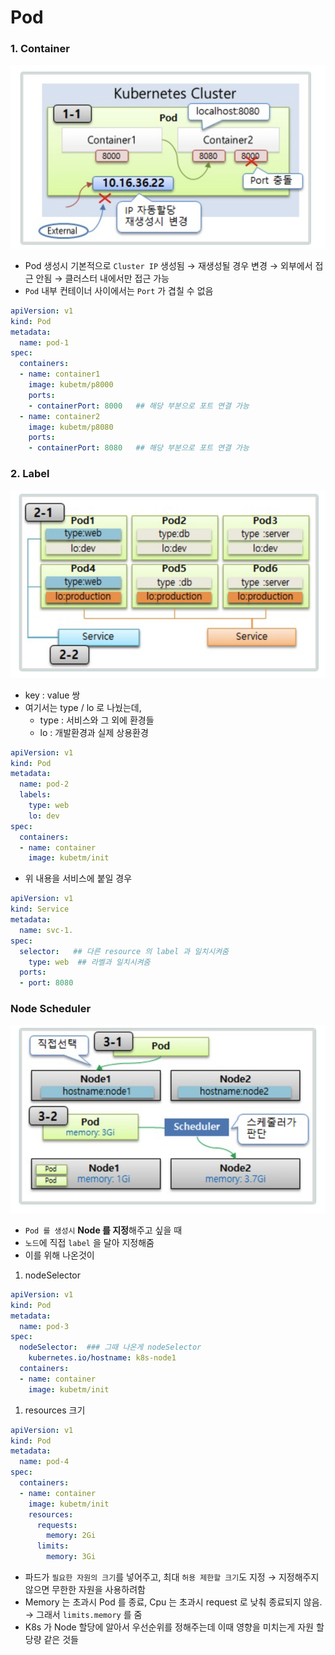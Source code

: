# Pod

### 1. Container

![Untitled](Pod%20b05ee/Untitled.png)

- Pod 생성시 기본적으로 `Cluster IP` 생성됨
→ 재생성될 경우 변경
→ 외부에서 접근 안됨
→ 클러스터 내에서만 접근 가능
- `Pod` 내부 컨테이너 사이에서는 `Port` 가 겹칠 수 없음

```yaml
apiVersion: v1
kind: Pod
metadata:
  name: pod-1
spec:
  containers:
  - name: container1
    image: kubetm/p8000
    ports:
    - containerPort: 8000   ## 해당 부분으로 포트 연결 가능 
  - name: container2
    image: kubetm/p8080
    ports:
    - containerPort: 8080   ## 해당 부분으로 포트 연결 가능 
```

### 2. Label

![Untitled](Pod%20b05ee/Untitled%201.png)

- key : value 쌍
- 여기서는 type / lo 로 나눴는데,
    - type : 서비스와 그 외에 환경들
    - lo : 개발환경과 실제 상용환경

```yaml
apiVersion: v1
kind: Pod
metadata:
  name: pod-2
  labels:
    type: web
    lo: dev
spec:
  containers:
  - name: container
    image: kubetm/init
```

- 위 내용을 서비스에 붙일 경우

```yaml
apiVersion: v1
kind: Service
metadata:
  name: svc-1. 
spec:
  selector:   ## 다른 resource 의 label 과 일치시켜줌
    type: web  ## 라벨과 일치시켜줌
  ports:
  - port: 8080
```

### Node Scheduler

![Untitled](Pod%20b05ee/Untitled%202.png)

- `Pod 를 생성시` **Node 를 지정**해주고 싶을 때
- `노드`에 직접 `label` 을 달아 지정해줌
- 이를 위해 나온것이
1. nodeSelector

```yaml
apiVersion: v1
kind: Pod
metadata:
  name: pod-3
spec:
  nodeSelector:  ### 그때 나온게 nodeSelector
    kubernetes.io/hostname: k8s-node1
  containers:
  - name: container
    image: kubetm/init
```

1. resources 크기

```yaml
apiVersion: v1
kind: Pod
metadata:
  name: pod-4
spec:
  containers:
  - name: container
    image: kubetm/init
    resources:
      requests:
        memory: 2Gi
      limits:
        memory: 3Gi
```

- 파드가 `필요한 자원의 크기`를 넣어주고, 최대 `허용 제한할 크기`도 지정
→ 지정해주지 않으면 무한한 자원을 사용하려함
- Memory 는 초과시 Pod 를 종료, Cpu 는 초과시 request 로 낮춰 종료되지 않음.
→ 그래서 `limits.memory` 를 줌
- K8s 가 Node 할당에 알아서 우선순위를 정해주는데 이때 영향을 미치는게 자원 할당량 같은 것들